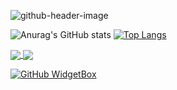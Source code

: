 ![github-header-image](https://user-images.githubusercontent.com/69795132/175813537-9153a9d9-598d-4c7c-951e-1b539e46d992.png)

![Anurag's GitHub stats](https://github-readme-stats.vercel.app/api?username=9Kritsada&hide=contribs,prs)
[![Top Langs](https://github-readme-stats.vercel.app/api/top-langs/?username=9Kritsada&layout=compact)](https://github.com/anuraghazra/github-readme-stats)

<a href="https://github.com/anuraghazra/github-readme-stats">
  <img align="center" src="(https://github-readme-stats.vercel.app/api?username=9Kritsada&hide=contribs,prs" />
</a>
<a href="https://github.com/anuraghazra/convoychat">
  <img align="center" src="[https://github-readme-stats.vercel.app/api/pin/?username=anuraghazra&repo=convoychat](https://github-readme-stats.vercel.app/api/top-langs/?username=9Kritsada&layout=compact)" />
</a>

[![GitHub WidgetBox](https://github-widgetbox.vercel.app/api/profile?username=9Kritsada&data=followers,repositories,stars,commits)](https://github.com/Jurredr/github-widgetbox)

